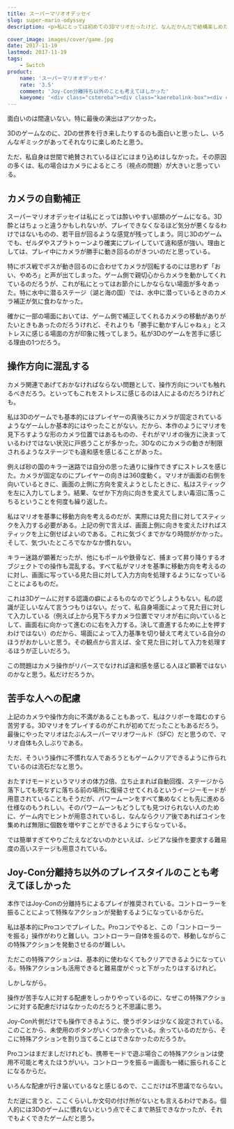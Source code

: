 ```yaml
---
title: スーパーマリオオデッセイ
slug: super-mario-odyssey
description: <p>私にとっては初めての3Dマリオだったけど、なんだかんだで結構楽しめたように思う。視点がちょこまか動くので若干酔いやすい気がするのと、プレイにあたって支障があるわけではないがJoy-Con分離持ち至上主義なところが気になるものの、面白い作品だったと思う。</p>

cover_image: images/cover/game.jpg
date: 2017-11-19
lastmod: 2017-11-19
tags: 
    - Switch
product:
    name: 'スーパーマリオオデッセイ'
    rate: '3.5'
    comment: 'Joy-Con分離持ち以外のことも考えてほしかった'
    kaeyome: '<div class="cstmreba"><div class="kaerebalink-box"><div class="kaerebalink-image"><a href="http://www.amazon.co.jp/exec/obidos/ASIN/B075LC617B/illusionspace-22/" target="_blank" rel="nofollow" ><img src="https://images-fe.ssl-images-amazon.com/images/I/61GoeA8VoXL._SL160_.jpg" style="border: none;" /></a></div><div class="kaerebalink-info"><div class="kaerebalink-name"><a href="http://www.amazon.co.jp/exec/obidos/ASIN/B075LC617B/illusionspace-22/" target="_blank" rel="nofollow" >スーパーマリオ オデッセイ</a><div class="kaerebalink-powered-date">posted with <a href="http://kaereba.com" rel="nofollow" target="_blank">カエレバ</a></div></div><div class="kaerebalink-detail"> 任天堂 2017-10-27    </div><div class="kaerebalink-link1"><div class="shoplinkamazon"><a href="http://www.amazon.co.jp/gp/search?keywords=%E3%82%B9%E3%83%BC%E3%83%91%E3%83%BC%E3%83%9E%E3%83%AA%E3%82%AA%E3%82%AA%E3%83%87%E3%83%83%E3%82%BB%E3%82%A4&__mk_ja_JP=%E3%82%AB%E3%82%BF%E3%82%AB%E3%83%8A&tag=illusionspace-22" target="_blank" rel="nofollow" >Amazon</a></div><div class="shoplinkrakuten"><a href="https://hb.afl.rakuten.co.jp/hgc/11b85a2b.54f625b8.11b85a2c.594e2eba/?pc=http%3A%2F%2Fsearch.rakuten.co.jp%2Fsearch%2Fmall%2F%25E3%2582%25B9%25E3%2583%25BC%25E3%2583%2591%25E3%2583%25BC%25E3%2583%259E%25E3%2583%25AA%25E3%2582%25AA%25E3%2582%25AA%25E3%2583%2587%25E3%2583%2583%25E3%2582%25BB%25E3%2582%25A4%2F-%2Ff.1-p.1-s.1-sf.0-st.A-v.2%3Fx%3D0%26scid%3Daf_ich_link_urltxt%26m%3Dhttp%3A%2F%2Fm.rakuten.co.jp%2F" target="_blank" rel="nofollow" >楽天市場</a></div></div></div><div class="booklink-footer"></div></div></div>'
---
```


<p>面白いのは間違いない。特に最後の演出はアツかった。</p>
<p>3Dのゲームなのに、2Dの世界を行き来したりするのも面白いと思ったし、いろんなギミックがあってそれなりに楽しめたと思う。</p>
<p>ただ、私自身は世間で絶賛されているほどにはまり込めはしなかった。その原因の多くは、私の場合はカメラによるところ（視点の問題）が大きいと思っている。</p>
<h2>カメラの自動補正</h2>
<p>スーパーマリオオデッセイは私にとっては酔いやすい部類のゲームになる。3D酔とはちょっと違うかもしれないが、プレイできなくなるほど気分が悪くなるわけではないものの、若干目が回るような感覚が残ってしまう。同じ3Dのゲームでも、ゼルダやスプラトゥーンより確実にプレイしていて違和感が強い。理由としては、プレイ中にカメラが勝手に動き回るのがきついのだと思っている。</p>
<p>特にボス戦でボスが動き回るのに合わせてカメラが回転するのには思わず「おい、やめろ」と声が出てしまった。ゲーム側で親切心からカメラを動かしてくれているのだろうが、これが私にとってはお節介にしかならない場面が多々あった。特に水中に潜るステージ（湖と海の国）では、水中に潜っているときのカメラ補正が気に食わなかった。</p>
<p>確かに一部の場面においては、ゲーム側で補正してくれるカメラの移動がありがたいときもあったのだろうけれど、それよりも「勝手に動かすんじゃねぇ」とストレスに感じる場面の方が印象に残ってしまう。私が3Dのゲームを苦手に感じる理由の1つだろう。</p>
<h2>操作方向に混乱する</h2>
<p>カメラ関連であげておかなければならない問題として、操作方向についても触れるべきだろう。といってもこれをストレスに感じるのは人によるのだろうけれども。</p>
<p>私は3Dのゲームでも基本的にはプレイヤーの真後ろにカメラが固定されているようなゲームしか基本的にはやったことがない。だから、本作のようにマリオを見下ろすような形のカメラ位置ではあるものの、それがマリオの後方に決まっているわけではない状況に戸惑うことが多かった。3Dなのにカメラの動きが制限されるようなステージでも違和感を感じることがあった。</p>
<p>例えば砂の国のキラー迷路では自分の思った通りに操作できずにストレスを感じた。カメラが固定なのにプレイヤーの向きは360度動く。マリオが画面の右側を向いているときに、画面の上側に方向を変えようとしたときに、私はスティックを左に入力してしまう。結果、なぜか下方向に向きを変えてしまい毒沼に落っこちるということを何度も繰り返した。</p>
<p>私はマリオを基準に移動方向を考えるのだが、実際には見た目に対してスティックを入力する必要がある。上記の例で言えば、画面上側に向きを変えたければスティックを上に倒せばよいのである。これに気づくまでかなり時間がかかった。そして、気づいたところでなかなか慣れない。</p>
<p>キラー迷路が顕著だったが、他にもポールや鉄骨など、捕まって昇り降りするオブジェクトでの操作も混乱する。すべて私がマリオを基準に移動方向を考えるのに対し、画面に写っている見た目に対して入力方向を処理するようになっていることによるものだ。</p>
<p>これは3Dゲームに対する認識の癖によるものなのでどうしようもない。私の認識が正しいなんて言うつもりはない。だって、私自身場面によって見た目に対して入力している（例えば上から見下ろすカメラ位置でマリオが右に向いているとして、画面右に向かって進むのに右を入力する。決して直進するために上を押すわけではない）のだから、場面によって入力基準を切り替えて考えている自分のほうがおかしいと思う。その観点から言えば、全て見た目に対して入力を処理するほうが正しいだろう。</p>
<p>この問題はカメラ操作がリバースでなければ違和感を感じる人ほど顕著ではないのかなと思う。私だけだろうか。</p>
<h2>苦手な人への配慮</h2>
<p>上記のカメラや操作方向に不満があることもあって、私はクリボーを踏むのすら苦労する。3Dマリオをプレイするのがこれが初めてだったこともあるだろう。最後にやったマリオはたぶんスーパーマリオワールド（SFC）だと思うので、マリオ自体も久しぶりである。</p>
<p>ただ、そういう操作に不慣れな人であろうともゲームクリアできるように作られているのは流石だなと思う。</p>
<p>おたすけモードというマリオの体力2倍、立ち止まれば自動回復、ステージから落下しても死なずに落ちる前の場所に復帰させてくれるというイージーモードが用意されていることもそうだが、パワームーンをすべて集めなくとも先に進める仕様なのもうれしい。そのパワームーンもどうしても見つけられない人のために、ゲーム内でヒントが用意されているし、なんならクリア後であればコインを集めれば無限に個数を増やすことができるようにすらなっている。</p>
<p>では簡単すぎてやりごたえなどないのかといえば、シビアな操作を要求する難易度の高いステージも用意されている。</p>
<h2>Joy-Con分離持ち以外のプレイスタイルのことも考えてほしかった</h2>
<p>本作ではJoy-Conの分離持ちによるプレイが推奨されている。コントローラーを振ることによって特殊なアクションが発動するようになっているからだ。</p>
<p>私は基本的にProコンでプレイした。Proコンでやると、この「コントローラーを振る」操作がわりと難しい。コントローラー自体を振るので、移動しながらこの特殊アクションを発動させるのが難しい。</p>
<p>ただこの特殊アクションは、基本的に使わなくてもクリアできるようになっている。特殊アクションも活用できると難易度がぐっと下がったりはするけれど。</p>
<p>しかしながら。</p>
<p>操作が苦手な人に対する配慮をしっかりやっているのに、なぜこの特殊アクションに対する配慮だけはなかったのだろうと不思議に思う。</p>
<p>Joy-Con片側だけでも操作できるように、使うボタンは少なく設定されている。このことから、未使用のボタンがいくつか余っている。余っているのだから、そこに特殊アクションを割り当てることはできなかったのだろうか。</p>
<p>Proコンはまだましだけれども、携帯モードで遊ぶ場合この特殊アクションは使用不可能と考えたほうがいい。コントローラを振る＝画面も一緒に振られることになるからだ。</p>
<p>いろんな配慮が行き届いているなと感じるので、ここだけは不思議でならない。</p>
<p>ただ逆に言うと、ここくらいしか文句の付け所がないとも言えるわけである。個人的には3Dのゲームに慣れないという点でそこまで熱狂できなかったが、それでもよくできたゲームだと思う。</p>

  